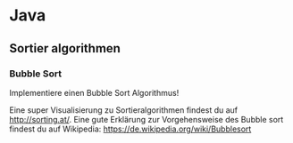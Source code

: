 # Java 

## Sortier algorithmen

### Bubble Sort

Implementiere einen Bubble Sort Algorithmus!

Eine super Visualisierung zu Sortieralgorithmen findest du auf http://sorting.at/. 
Eine gute Erklärung zur Vorgehensweise des Bubble sort findest du auf Wikipedia: https://de.wikipedia.org/wiki/Bubblesort
